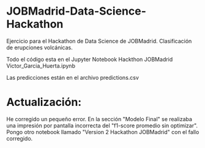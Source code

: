 # JOBMadrid-Data-Science-Hackathon
Ejercicio para el Hackathon de Data Science de JOBMadrid. Clasificación de erupciones volcánicas.

Todo el código esta en el Jupyter Notebook Hackthon JOBMadrid Victor_Garcia_Huerta.ipynb

Las predicciones están en el archivo predictions.csv

# Actualización: 
He corregido un pequeño error. En la sección "Modelo Final" se realizaba una impresión por pantalla incorrecta del "f1-score promedio sin optimizar". Pongo
otro notebook llamado "Version 2 Hackathon JOBMadrid" con el fallo corregido.
